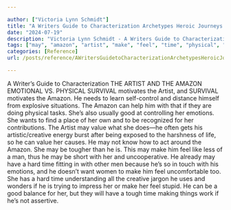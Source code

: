 ```yaml
---

author: ["Victoria Lynn Schmidt"]
title: "A Writers Guide to Characterization Archetypes Heroic Journeys and Other Elements of Dynamic Character Development - part0010_split_053.html"
date: "2024-07-19"
description: "Victoria Lynn Schmidt - A Writers Guide to Characterization Archetypes Heroic Journeys and Other Elements of Dynamic Character Development"
tags: ["may", "amazon", "artist", "make", "feel", "time", "physical", "survival", "motivates", "good", "emotion", "want", "value", "hard", "writer", "guide", "characterization", "emotional", "v", "need", "learn", "distance", "explosive", "situation", "help"]
categories: [Reference]
url: /posts/reference/AWritersGuidetoCharacterizationArchetypesHeroicJourneysandOtherElementsofDynamicCharacterDevelopment-part0010split053html

---
```



A Writer’s Guide to Characterization
 THE ARTIST AND THE AMAZON
EMOTIONAL VS. PHYSICAL
SURVIVAL motivates the Artist, and SURVIVAL motivates the Amazon. He needs to learn self-control and distance himself from explosive situations. The Amazon can help him with that if they are doing physical tasks. She’s also usually good at controlling her emotions.
She wants to find a place of her own and to be recognized for her contributions. The Artist may value what she does—he often gets his artistic/creative energy burst after being exposed to the harshness of life, so he can value her causes.
He may not know how to act around the Amazon. She may be tougher than he is. This may make him feel like less of a man, thus he may be short with her and uncooperative. He already may have a hard time fitting in with other men because he’s so in touch with his emotions, and he doesn’t want women to make him feel uncomfortable too.
She has a hard time understanding all the creative jargon he uses and wonders if he is trying to impress her or make her feel stupid. He can be a good balance for her, but they will have a tough time making things work if he’s not assertive.
